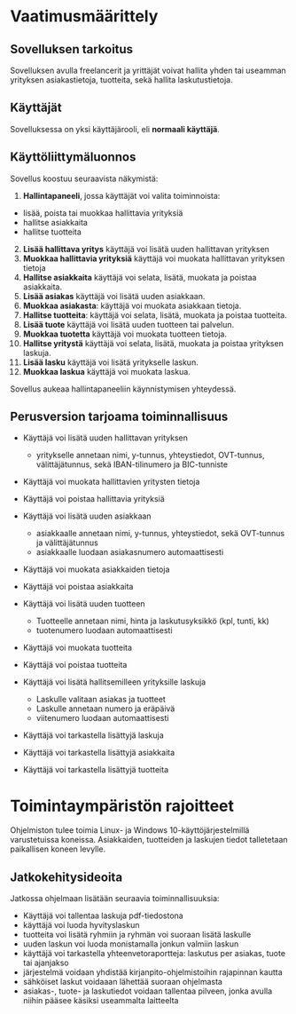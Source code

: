  # Vaatimusmäärittely

## Sovelluksen tarkoitus

Sovelluksen avulla freelancerit ja yrittäjät voivat hallita yhden tai useamman yrityksen asiakastietoja, tuotteita, sekä hallita laskutustietoja. 

## Käyttäjät

Sovelluksessa on yksi käyttäjärooli, eli **normaali käyttäjä**. 

## Käyttöliittymäluonnos

Sovellus koostuu seuraavista näkymistä:
1. **Hallintapaneeli**, jossa käyttäjät voi valita toiminnoista: 
  - lisää, poista tai muokkaa hallittavia yrityksiä 
  - hallitse asiakkaita
  - hallitse tuotteita 
2. **Lisää hallittava yritys** käyttäjä voi lisätä uuden hallittavan yrityksen
3. **Muokkaa hallittavia yrityksiä** käyttäjä voi muokata hallittavan yrityksen tietoja
4. **Hallitse asiakkaita** käyttäjä voi selata, lisätä, muokata ja poistaa asiakkaita.
5. **Lisää asiakas** käyttäjä voi lisätä uuden asiakkaan.
6. **Muokkaa asiakasta**: käyttäjä voi muokata asiakkaan tietoja.
7. **Hallitse tuotteita**: käyttäjä voi selata, lisätä, muokata ja poistaa tuotteita.
8. **Lisää tuote** käyttäjä voi lisätä uuden tuotteen tai palvelun.
9. **Muokkaa tuotetta** käyttäjä voi muokata tuotteen tietoja.
10. **Hallitse yritystä** käyttäjä voi selata, lisätä, muokata ja poistaa yrityksen laskuja.
11. **Lisää lasku** käyttäjä voi lisätä yritykselle laskun.
12. **Muokkaa laskua** käyttäjä voi muokata laskua.

Sovellus aukeaa hallintapaneeliin käynnistymisen yhteydessä. 

## Perusversion tarjoama toiminnallisuus

- Käyttäjä voi lisätä uuden hallittavan yrityksen
  - yritykselle annetaan nimi, y-tunnus, yhteystiedot, OVT-tunnus, välittäjätunnus, sekä IBAN-tilinumero ja BIC-tunniste 

- Käyttäjä voi muokata hallittavien yritysten tietoja

- Käyttäjä voi poistaa hallittavia yrityksiä

- Käyttäjä voi lisätä uuden asiakkaan
  - asiakkaalle annetaan nimi, y-tunnus, yhteystiedot, sekä OVT-tunnus ja välittäjätunnus 
  - asiakkaalle luodaan asiakasnumero automaattisesti

- Käyttäjä voi muokata asiakkaiden tietoja

- Käyttäjä voi poistaa asiakkaita

- Käyttäjä voi lisätä uuden tuotteen
  - Tuotteelle annetaan nimi, hinta ja laskutusyksikkö (kpl, tunti, kk) 
  - tuotenumero luodaan automaattisesti

- Käyttäjä voi muokata tuotteita
- Käyttäjä voi poistaa tuotteita

- Käyttäjä voi lisätä hallitsemilleen yrityksille laskuja
  - Laskulle valitaan asiakas ja tuotteet
  - Laskulle annetaan numero ja eräpäivä
  - viitenumero luodaan automaattisesti 

- Käyttäjä voi tarkastella lisättyjä laskuja
- Käyttäjä voi tarkastella lisättyjä asiakkaita
- Käyttäjä voi tarkastella lisättyjä tuotteita

# Toimintaympäristön rajoitteet  

Ohjelmiston tulee toimia Linux- ja Windows 10-käyttöjärjestelmillä varustetuissa koneissa.
Asiakkaiden, tuotteiden ja laskujen tiedot talletetaan paikallisen koneen levylle.

## Jatkokehitysideoita

Jatkossa ohjelmaan lisätään seuraavia toiminnallisuuksia:

- Käyttäjä voi tallentaa laskuja pdf-tiedostona
- käyttäjä voi luoda hyvityslaskun
- tuotteita voi lisätä ryhmiin ja ryhmän voi suoraan lisätä laskulle
- uuden laskun voi luoda monistamalla jonkun valmiin laskun
- käyttäjä voi tarkastella yhteenvetoraportteja: laskutus per asiakas, tuote tai ajanjakso
- järjestelmä voidaan yhdistää kirjanpito-ohjelmistoihin rajapinnan kautta 
- sähköiset laskut voidaaan lähettää suoraan ohjelmasta 
- asiakas-, tuote- ja laskutiedot voidaan tallentaa pilveen, jonka avulla niihin pääsee käsiksi useammalta laitteelta







